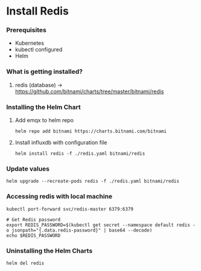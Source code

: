 # Install Redis

### Prerequisites
- Kubernetes
- kubectl configured
- Helm

### What is getting installed?
1. redis (database) -> https://github.com/bitnami/charts/tree/master/bitnami/redis

### Installing the Helm Chart
1. Add emqx to helm repo
    ```
    helm repo add bitnami https://charts.bitnami.com/bitnami
    ```
2. Install influxdb with configuration file
    ```
    helm install redis -f ./redis.yaml bitnami/redis
    ```

### Update values
```
helm upgrade --recreate-pods redis -f ./redis.yaml bitnami/redis
```

### Accessing redis with local machine
```
kubectl port-forward svc/redis-master 6379:6379

# Get Redis password
export REDIS_PASSWORD=$(kubectl get secret --namespace default redis -o jsonpath="{.data.redis-password}" | base64 --decode)
echo $REDIS_PASSWORD
```

### Uninstalling the Helm Charts
```
helm del redis
```

